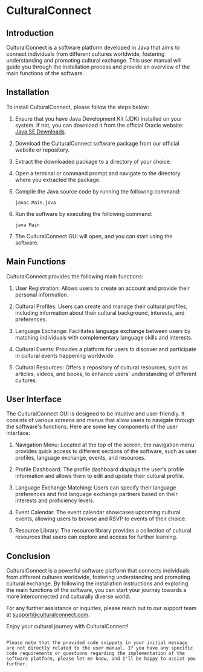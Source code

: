 # CulturalConnect

## Introduction

CulturalConnect is a software platform developed in Java that aims to connect individuals from different cultures worldwide, fostering understanding and promoting cultural exchange. This user manual will guide you through the installation process and provide an overview of the main functions of the software.

## Installation

To install CulturalConnect, please follow the steps below:

1. Ensure that you have Java Development Kit (JDK) installed on your system. If not, you can download it from the official Oracle website: [Java SE Downloads](https://www.oracle.com/java/technologies/javase-jdk11-downloads.html).

2. Download the CulturalConnect software package from our official website or repository.

3. Extract the downloaded package to a directory of your choice.

4. Open a terminal or command prompt and navigate to the directory where you extracted the package.

5. Compile the Java source code by running the following command:

   ```
   javac Main.java
   ```

6. Run the software by executing the following command:

   ```
   java Main
   ```

7. The CulturalConnect GUI will open, and you can start using the software.

## Main Functions

CulturalConnect provides the following main functions:

1. User Registration: Allows users to create an account and provide their personal information.

2. Cultural Profiles: Users can create and manage their cultural profiles, including information about their cultural background, interests, and preferences.

3. Language Exchange: Facilitates language exchange between users by matching individuals with complementary language skills and interests.

4. Cultural Events: Provides a platform for users to discover and participate in cultural events happening worldwide.

5. Cultural Resources: Offers a repository of cultural resources, such as articles, videos, and books, to enhance users' understanding of different cultures.

## User Interface

The CulturalConnect GUI is designed to be intuitive and user-friendly. It consists of various screens and menus that allow users to navigate through the software's functions. Here are some key components of the user interface:

1. Navigation Menu: Located at the top of the screen, the navigation menu provides quick access to different sections of the software, such as user profiles, language exchange, events, and resources.

2. Profile Dashboard: The profile dashboard displays the user's profile information and allows them to edit and update their cultural profile.

3. Language Exchange Matching: Users can specify their language preferences and find language exchange partners based on their interests and proficiency levels.

4. Event Calendar: The event calendar showcases upcoming cultural events, allowing users to browse and RSVP to events of their choice.

5. Resource Library: The resource library provides a collection of cultural resources that users can explore and access for further learning.

## Conclusion

CulturalConnect is a powerful software platform that connects individuals from different cultures worldwide, fostering understanding and promoting cultural exchange. By following the installation instructions and exploring the main functions of the software, you can start your journey towards a more interconnected and culturally diverse world.

For any further assistance or inquiries, please reach out to our support team at support@culturalconnect.com.

Enjoy your cultural journey with CulturalConnect!

```

Please note that the provided code snippets in your initial message are not directly related to the user manual. If you have any specific code requirements or questions regarding the implementation of the software platform, please let me know, and I'll be happy to assist you further.